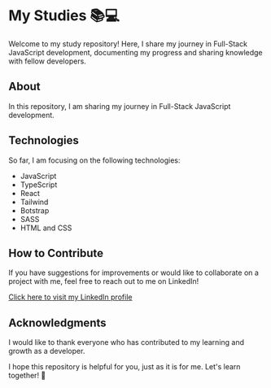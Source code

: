 # My Studies 📚💻

Welcome to my study repository! Here, I share my journey in Full-Stack JavaScript development, documenting my progress and sharing knowledge with fellow developers.

## About

In this repository, I am sharing my journey in Full-Stack JavaScript development.

## Technologies

So far, I am focusing on the following technologies:

<ul>
  <li>JavaScript</li>
  <li>TypeScript</li>
  <li>React</li>
  <li>Tailwind</li>
  <li>Botstrap</li>
  <li>SASS</li>
  <li>HTML and CSS</li>
</ul>

## How to Contribute

If you have suggestions for improvements or would like to collaborate on a project with me, feel free to reach out to me on LinkedIn!

[Click here to visit my LinkedIn profile](https://www.linkedin.com/in/renansilvadev/)

## Acknowledgments

I would like to thank everyone who has contributed to my learning and growth as a developer.

I hope this repository is helpful for you, just as it is for me. Let's learn together! 🚀
